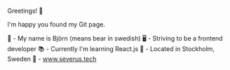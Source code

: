 Greetings! 🖖

I'm happy you found my Git page.

🐻 - My name is Björn (means bear in swedish)
🖥️ - Striving to be a frontend developer
📚 - Currently I'm learning React.js
📍 - Located in Stockholm, Sweden
🔗 - www.severus.tech




<!---
bmodee/bmodee is a ✨ special ✨ repository because its `README.md` (this file) appears on your GitHub profile.
You can click the Preview link to take a look at your changes.
--->
